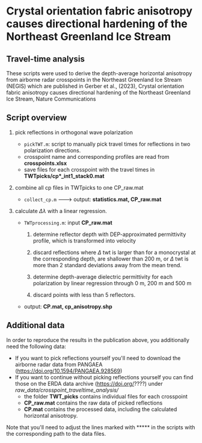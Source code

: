 # Crystal orientation fabric anisotropy causes directional hardening of the Northeast Greenland Ice Stream
## Travel-time analysis

These scripts were used to derive the depth-average horizontal anisotropy from airborne radar crosspoints in the Northeast Greenland Ice Stream (NEGIS) which are published in Gerber et al., (2023), Crystal orientation fabric anisotropy causes directional hardening of the Northeast Greenland Ice Stream, Nature Communications

## Script overview

1) pick reflections in orthogonal wave polarization

	- `pickTWT.m`: script to manually pick travel times for reflections in two polarization directions.
	- crosspoint name and corresponding profiles are read from **crosspoints.xlsx**	
	- save files for each crosspoint with the travel times in **TWTpicks/cp\*_int1_stack0.mat**

2) combine all cp files in TWTpicks to one CP_raw.mat	
	
	- `collect_cp.m` ---> output: **statistics.mat, CP_raw.mat**
	
3) calculate $\Delta \lambda$ with a linear regression.

	- `TWTprocessing.m`: input **CP_raw.mat**

		1) determine reflector depth with DEP-approximated permittivity profile, which is 
		   transformed into velocity

		2) discard reflections where $\Delta$ twt is larger than for a monocrystal at the corresponding depth, 
		are shallower than 200 m, or $\Delta$ twt is more than 2 standard deviations away from the mean trend.

		3) determine depth-average dielectric permittivity for each polarization by linear regression through 0 m, 200 m and 500 m

		4) discard points with less than 5 reflectors.

	- output: **CP.mat, cp_anisotropy.shp**	
	

## Additional data

In order to reproduce the results in the publication above, you additionally need the following data:
- If you want to pick reflections yourself you'll need to download the airborne radar data from PANGAEA (https://doi.org/10.1594/PANGAEA.928569) 
- If you want to continue without picking reflections yourself you can find those on the ERDA data archive (https://doi.org/????) under *raw_data/crosspoint_traveltime_analysis/*
	- the folder **TWT_picks** contains individual files for each crosspoint
	- **CP_raw.mat** contains the raw data of picked reflections
	- **CP.mat** contains the processed data, including the calculated horizontal anisotropy.

Note that you'll need to adjust the lines marked with ***** in the scripts with the corresponding path to the data files. 
